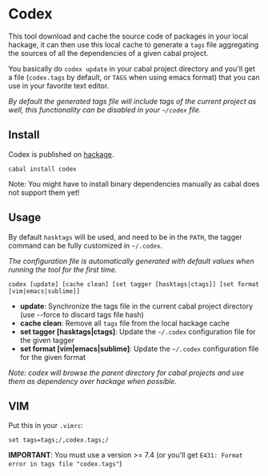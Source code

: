 # Codex

This tool download and cache the source code of packages in your local hackage,
it can then use this local cache to generate a `tags` file aggregating the sources of all the dependencies of a given cabal project.

You basically do `codex update` in your cabal project directory and you'll get a file (`codex.tags` by default, or `TAGS` when using
emacs format) that you can use in your favorite text editor.

*By default the generated tags file will include tags of the current project as well, this functionality can be disabled in your `~/codex` file.*

## Install

Codex is published on [hackage](http://hackage.haskell.org/package/codex).

    cabal install codex

Note: You might have to install binary dependencies manually as cabal does not support them yet!

## Usage

By default `hasktags` will be used, and need to be in the `PATH`, the tagger command can be fully customized in `~/.codex`.

*The configuration file is automatically generated with default values when running the tool for the first time.*

    codex [update] [cache clean] [set tagger [hasktags|ctags]] [set format [vim|emacs|sublime]]

* **update**: Synchronize the tags file in the current cabal project directory (use --force to discard tags file hash)
* **cache clean**: Remove all `tags` file from the local hackage cache
* **set tagger [hasktags|ctags]**: Update the `~/.codex` configuration file for the given tagger
* **set format [vim|emacs|sublime]**: Update the `~/.codex` configuration file for the given format

*Note: codex will browse the parent directory for cabal projects and use them as dependency over hackage when possible.*

## VIM

Put this in your `.vimrc`:

    set tags=tags;/,codex.tags;/
    
**IMPORTANT**: You must use a version >= 7.4 (or you'll get `E431: Format error in tags file "codex.tags"`)
